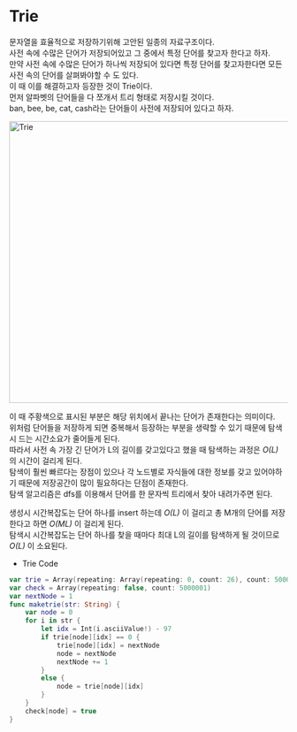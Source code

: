 # Trie
문자열을 효율적으로 저장하기위해 고안된 일종의 자료구조이다.  
사전 속에 수많은 단어가 저장되어있고 그 중에서 특정 단어를 찾고자 한다고 하자.  
만약 사전 속에 수많은 단어가 하나씩 저장되어 있다면 특정 단어를 찾고자한다면 모든 사전 속의 단어를 살펴봐야할 수 도 있다.  
이 때 이를 해결하고자 등장한 것이 Trie이다.  
먼저 알파벳의 단어들을 다 쪼개서 트리 형태로 저장시킬 것이다.  
ban, bee, be, cat, cash라는 단어들이 사전에 저장되어 있다고 하자.  

<img width="510" alt="Trie" src="https://user-images.githubusercontent.com/78075226/121799500-84676b00-cc67-11eb-9466-32470b18eee4.png">

이 때 주황색으로 표시된 부분은 해당 위치에서 끝나는 단어가 존재한다는 의미이다.  
위처럼 단어들을 저장하게 되면 중복해서 등장하는 부분을 생략할 수 있기 때문에 탐색시 드는 시간소요가 줄어들게 된다.  
따라서 사전 속 가장 긴 단어가 L의 길이를 갖고있다고 했을 때 탐색하는 과정은 *O(L)* 의 시간이 걸리게 된다.  
탐색이 훨씬 빠르다는 장점이 있으나 각 노드별로 자식들에 대한 정보를 갖고 있어야하기 때문에 저장공간이 많이 필요하다는 단점이 존재한다.  
탐색 알고리즘은 dfs를 이용해서 단어를 한 문자씩 트리에서 찾아 내려가주면 된다.  
  
생성시 시간복잡도는 단어 하나를 insert 하는데 *O(L)* 이 걸리고 총 M개의 단어를 저장한다고 하면 *O(ML)* 이 걸리게 된다.  
탐색시 시간복잡도는 단어 하나를 찾을 때마다 최대 L의 길이를 탐색하게 될 것이므로 *O(L)* 이 소요된다.  
- Trie Code
```swift
var trie = Array(repeating: Array(repeating: 0, count: 26), count: 5000001)
var check = Array(repeating: false, count: 5000001)
var nextNode = 1
func maketrie(str: String) {
    var node = 0
    for i in str {
        let idx = Int(i.asciiValue!) - 97
        if trie[node][idx] == 0 {
            trie[node][idx] = nextNode
            node = nextNode
            nextNode += 1
        }
        else {
            node = trie[node][idx]
        }
    }
    check[node] = true
}
```
